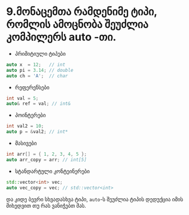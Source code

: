 # 9.მონაცემთა რამდენიმე ტიპი, რომლის ამოცნობა შეუძლია კომპილერს auto -თი.

- პრიმიტიული ტიპები
```cpp
auto x  = 12;   // int
auto pi = 3.14; // double
auto ch = 'A';  // char
```

- რეფერენსები
```cpp
int val = 5;
auto& ref = val; // int&
```

- პოინტერები
```cpp
int val2 = 10;
auto p = &val2; // int*
```

- მასივები
```cpp
int arr[] = { 1, 2, 3, 4, 5 };
auto arr_copy = arr; // int[5]
```

- სტანდარტული კონტეინერები
```cpp
std::vector<int> vec;
auto vec_copy = vec; // std::vector<int>
```
და კიდე ბევრი სხვადასხვა ტიპი, `auto`-ს შეუძლია ტიპის დედუქცია იმის მიხედვით
თუ რას ვანიჭებთ მას.